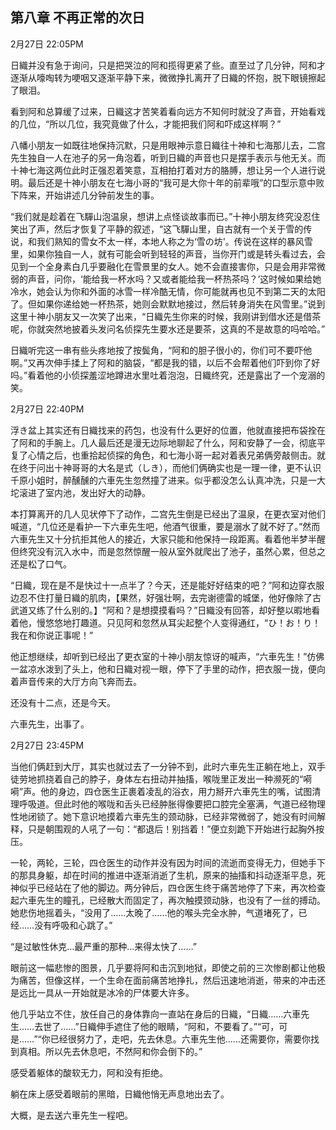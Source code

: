 ## 第八章 不再正常的次日

2月27日 22:05PM

日織并没有急于询问，只是把哭泣的阿和揽得更紧了些。直至过了几分钟，阿和才逐渐从嚎啕转为哽咽又逐渐平静下来，微微挣扎离开了日織的怀抱，脱下眼镜擦起了眼泪。

看到阿和总算缓了过来，日織这才苦笑着看向远方不知何时就没了声音，开始看戏的几位，“所以几位，我究竟做了什么，才能把我们阿和吓成这样啊？”

八幡小朋友一如既往地保持沉默，只是用眼神示意日織往十神和七海那儿去，二宫先生独自一人在池子的另一角泡着，听到日織的声音也只是摆手表示与他无关。而十神七海这两位此时正强忍着笑意，互相拍打着对方的胳膊，想让另一个人进行说明。最后还是十神小朋友在七海小哥的“我可是大你十年的前辈哦”的口型示意中败下阵来，开始讲述几分钟前发生的事。

“我们就是趁着在飞驒山泡温泉，想讲上点怪谈故事而已。”十神小朋友终究没忍住笑出了声，然后才恢复了平静的叙述，“这飞驒山里，自古就有一个关于雪的传说，和我们熟知的雪女不太一样，本地人称之为‘雪の坊'。传说在这样的暴风雪里，如果你独自一人，就有可能会听到轻轻的声音，当你开门或是转头看过去，会见到一个全身素白几乎要融化在雪景里的女人。她不会直接害你，只是会用非常微弱的声音，问你，‘能给我一杯水吗？又或者能给我一杯热茶吗？’这时候如果给她冷水，她会认为你和外面的冰雪一样冷酷无情，你可能就再也见不到第二天的太阳了。但如果你递给她一杯热茶，她则会默默地接过，然后转身消失在风雪里。”说到这里十神小朋友又一次笑了出来，“日織先生你来的时候，我刚讲到借水还是借茶呢，你就突然地披着头发问名侦探先生要水还是要茶，这真的不是故意的吗哈哈。”

日織听完这一串有些头疼地按了按鬓角，“阿和的胆子很小的，你们可不要吓他啊。”又再次伸手揉上了阿和的脑袋，“都是我的错，以后不会帮着他们吓到你了好吗。”看着他的小侦探羞涩地蹲进水里吐着泡泡，日織终究，还是露出了一个宠溺的笑。

2月27日 22:40PM

浮き盆上其实还有日織找来的药包，也没有什么更好的位置，他就直接把布袋拴在了阿和的手腕上。几人最后还是漫无边际地聊起了什么，阿和安静了一会，彻底平复了心情之后，也重拾起侦探的角色，和七海小哥一起对着表兄弟俩旁敲侧击。就在终于问出十神哥哥的大名是式（しき），而他们俩确实也是一理一律，更不认识千原小姐时，醉醺醺的六車先生忽然撞了进来。似乎都没怎么认真冲洗，只是一大坨滚进了室内池，发出好大的动静。

本打算离开的几人见状停下了动作，二宫先生倒是已经出了温泉，在更衣室对他们喊道，“几位还是看护一下六車先生吧，他酒气很重，要是溺水了就不好了。”然而六車先生又十分抗拒其他人的接近，大家只能和他保持一段距离。看着他半梦半醒但终究没有沉入水中，而是忽然惊醒一般从室外就爬出了池子，虽然心累，但总之还是松了口气。

“日織，现在是不是快过十一点半了？今天，还是能好好结束的吧？”阿和边穿衣服边忍不住打量日織的肌肉，【果然，好强壮啊，去完谢德雷的城堡，他好像除了古武道又练了什么别的。】“阿和？是想摸摸看吗？”日織没有回答，却好整以暇地看着他，慢悠悠地打趣道。只见阿和忽然从耳尖起整个人变得通红，“ひ！お！り！我在和你说正事呢！”

他正想继续，却听到已经出了更衣室的十神小朋友惊讶的喊声，“六車先生！”仿佛一盆凉水泼到了头上，他和日織对视一眼，停下了手里的动作，把衣服一拢，便向着声音传来的大厅方向飞奔而去。

还没有十二点，还是今天。

六車先生，出事了。

2月27日 23:45PM

当他们俩赶到大厅，其实也就过去了一分钟不到，此时六車先生正躺在地上，双手徒劳地抓挠着自己的脖子，身体左右扭动并抽搐，喉咙里正发出一种濒死的“嗬嗬”声。他的身边，四仓医生正裹着凌乱的浴衣，用力掰开六車先生的嘴，试图清理呼吸道。但此时他的喉咙和舌头已经肿胀得像要把口腔完全塞满，气道已经物理性地闭锁了。她下意识地摸着六車先生的颈动脉，已经非常微弱了，她没有时间解释，只是朝围观的人吼了一句：“都退后！别挡着！”便立刻跪下开始进行起胸外按压。

一轮，两轮，三轮，四仓医生的动作并没有因为时间的流逝而变得无力，但她手下的那具身躯，却在时间的推进中逐渐消逝了生机，原来的抽搐和抖动逐渐平息，死神似乎已经站在了他的脚边。两分钟后，四仓医生终于痛苦地停了下来，再次检查起六車先生的瞳孔，已经散大而固定了，再次触摸颈动脉，也没有了一丝的搏动。她悲伤地摇着头，“没用了……太晚了……他的喉头完全水肿，气道堵死了，已经……没有呼吸和心跳了。”

 “是过敏性休克…最严重的那种…来得太快了……”

眼前这一幅悲惨的图景，几乎要将阿和击沉到地狱，即使之前的三次惨剧都让他极为痛苦，但像这样，一个生命在面前痛苦地挣扎，然后迅速地消逝，带来的冲击还是远比一具从一开始就是冰冷的尸体要大许多。

他几乎站立不住，放任自己的身体靠向一直站在身后的日織，“日織……六車先生……去世了……”日織伸手遮住了他的眼睛，“阿和，不要看了。”“可，可是……”“你已经很努力了，走吧，先去休息。六車先生他……还需要你，需要你找到真相。所以先去休息吧，不然阿和你会倒下的。”

感受着躯体的酸软无力，阿和没有拒绝。

躺在床上感受着眼前的黑暗，日織他悄无声息地出去了。

大概，是去送六車先生一程吧。

